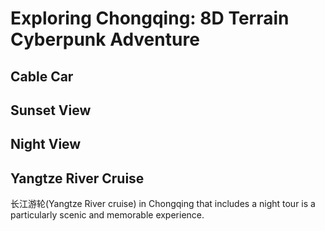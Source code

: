 # Exploring Chongqing: 8D Terrain Cyberpunk Adventure

## Cable Car

## Sunset View

<YouTube link="https://youtu.be/ek8eN4VxbjA?si=aB3YnHZYmWuVE7RT&t=960">
<template #cover><img src="../assets/youtube/chongqing-chinas-mega-city-you-havent-heard-of.jpg" /></template>
<template #title>Chongqing - CHINA'S MEGA CITY - YOU haven't heard of!</template>
<template #author>Joel Friend</template>
<template #description>Away from the hustle and bustle of 32 million people, We found a hidden trail leading to a sky forest bar where We could watch the city sunset; We found the magic spot.</template>
</YouTube>

## Night View

## Yangtze River Cruise

<Speech>长江游轮</Speech>(Yangtze River cruise) in Chongqing that includes a night tour is a particularly scenic and memorable experience.

<YouTube link="https://youtu.be/hCgd58A-tFU?si=j-uNzN0_0qhQfxFK&t=997">
<template #cover><img src="../assets/youtube/inside-chinas-monster-city.jpg" /></template>
<template #title>INSIDE CHINA’S MONSTER CITY - Chongqing</template>
<template #author>JetLag Warriors</template>
<template #description>This city is built on a mountain, there are many peculiar buildings. Warning: it's very easy to get lost here! So we boarded a night cruise to see Chongqing's night lights; It's truly stunning.</template>
</YouTube>
